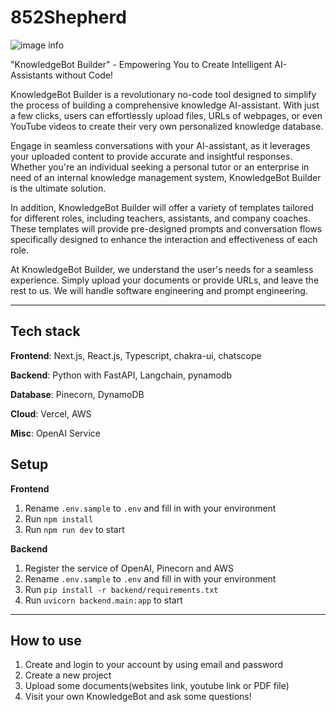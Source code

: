 # 852Shepherd

![image info](https://852shepherd.vercel.app/_next/image?url=%2Fintro.png&w=640&q=75)

"KnowledgeBot Builder" - Empowering You to Create Intelligent AI-Assistants without Code!

KnowledgeBot Builder is a revolutionary no-code tool designed to simplify the process of building a comprehensive knowledge AI-assistant. With just a few clicks, users can effortlessly upload files, URLs of webpages, or even YouTube videos to create their very own personalized knowledge database.

Engage in seamless conversations with your AI-assistant, as it leverages your uploaded content to provide accurate and insightful responses. Whether you're an individual seeking a personal tutor or an enterprise in need of an internal knowledge management system, KnowledgeBot Builder is the ultimate solution.

In addition, KnowledgeBot Builder will offer a variety of templates tailored for different roles, including teachers, assistants, and company coaches. These templates will provide pre-designed prompts and conversation flows specifically designed to enhance the interaction and effectiveness of each role.

At KnowledgeBot Builder, we understand the user's needs for a seamless experience. Simply upload your documents or provide URLs, and leave the rest to us. We will handle software engineering and prompt engineering.

---

## Tech stack

**Frontend**: Next.js, React.js, Typescript, chakra-ui, chatscope

**Backend**: Python with FastAPI, Langchain, pynamodb

**Database**: Pinecorn, DynamoDB

**Cloud**: Vercel, AWS

**Misc**: OpenAI Service

## Setup

**Frontend**

1. Rename `.env.sample` to `.env` and fill in with your environment
2. Run `npm install`
3. Run `npm run dev` to start

**Backend**

1. Register the service of OpenAI, Pinecorn and AWS
2. Rename `.env.sample` to `.env` and fill in with your environment
3. Run `pip install -r backend/requirements.txt`
4. Run `uvicorn backend.main:app` to start

---

## How to use

1. Create and login to your account by using email and password
2. Create a new project
3. Upload some documents(websites link, youtube link or PDF file)
4. Visit your own KnowledgeBot and ask some questions!